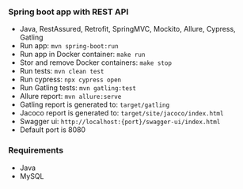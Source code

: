### Spring boot app with REST API

- Java, RestAssured, Retrofit, SpringMVC, Mockito, Allure, Cypress, Gatling
- Run app: `mvn spring-boot:run`
- Run app in Docker container: `make run`
- Stor and remove Docker containers: `make stop`
- Run tests: `mvn clean test`
- Run cypress: `npx cypress open`
- Run Gatling tests: `mvn gatling:test`
- Allure report: `mvn allure:serve`
- Gatling report is generated to: `target/gatling`
- Jacoco report is generated to: `target/site/jacoco/index.html`
- Swagger ui: `http://localhost:{port}/swagger-ui/index.html`
- Default port is 8080

### Requirements

- Java
- MySQL
